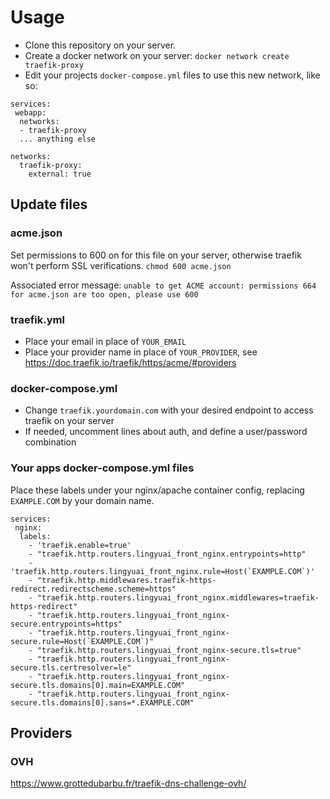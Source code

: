 # Usage

- Clone this repository on your server.
- Create a docker network on your server: `docker network create traefik-proxy`
- Edit your projects `docker-compose.yml` files to use this new network, like so:

```
services:
 webapp:
  networks:
  - traefik-proxy
  ... anything else

networks:
  traefik-proxy:
    external: true
```

## Update files
### acme.json
Set permissions to 600 on for this file on your server, otherwise traefik won't perform SSL verifications.
`chmod 600 acme.json`

Associated error message: `unable to get ACME account: permissions 664 for acme.json are too open, please use 600`

### traefik.yml
- Place your email in place of `YOUR_EMAIL`
- Place your provider name in place of `YOUR_PROVIDER`, see https://doc.traefik.io/traefik/https/acme/#providers

### docker-compose.yml
- Change `traefik.yourdomain.com` with your desired endpoint to access traefik on your server
- If needed, uncomment lines about auth, and define a user/password combination

### Your apps docker-compose.yml files

Place these labels under your nginx/apache container config, replacing `EXAMPLE.COM` by your domain name.
```
services:
 nginx:
  labels:
    - 'traefik.enable=true'
    - "traefik.http.routers.lingyuai_front_nginx.entrypoints=http"
    - 'traefik.http.routers.lingyuai_front_nginx.rule=Host(`EXAMPLE.COM`)'
    - "traefik.http.middlewares.traefik-https-redirect.redirectscheme.scheme=https"
    - "traefik.http.routers.lingyuai_front_nginx.middlewares=traefik-https-redirect"
    - "traefik.http.routers.lingyuai_front_nginx-secure.entrypoints=https"
    - "traefik.http.routers.lingyuai_front_nginx-secure.rule=Host(`EXAMPLE.COM`)"
    - "traefik.http.routers.lingyuai_front_nginx-secure.tls=true"
    - "traefik.http.routers.lingyuai_front_nginx-secure.tls.certresolver=le"
    - "traefik.http.routers.lingyuai_front_nginx-secure.tls.domains[0].main=EXAMPLE.COM"
    - "traefik.http.routers.lingyuai_front_nginx-secure.tls.domains[0].sans=*.EXAMPLE.COM"
```

## Providers
### OVH
https://www.grottedubarbu.fr/traefik-dns-challenge-ovh/